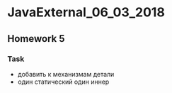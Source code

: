 # JavaExternal_06_03_2018
## Homework 5
### Task 

* добавить к механизмам детали
* один статический один иннер



